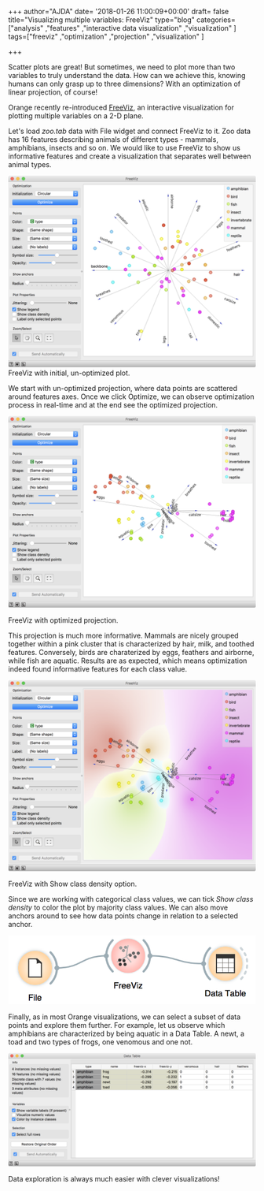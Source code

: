 +++
author="AJDA"
date= '2018-01-26 11:00:09+00:00'
draft= false
title="Visualizing multiple variables: FreeViz"
type="blog"
categories=["analysis" ,"features" ,"interactive data visualization" ,"visualization"  ]
tags=["freeviz" ,"optimization" ,"projection" ,"visualization" ]

+++

Scatter plots are great! But sometimes, we need to plot more than two variables to truly understand the data. How can we achieve this, knowing humans can only grasp up to three dimensions? With an optimization of linear projection, of course!

Orange recently re-introduced [FreeViz](https://www.sciencedirect.com/science/article/pii/S1532046407000275), an interactive visualization for plotting multiple variables on a 2-D plane.

Let's load _zoo.tab_ data with File widget and connect FreeViz to it. Zoo data has 16 features describing animals of different types - mammals, amphibians, insects and so on. We would like to use FreeViz to show us informative features and create a visualization that separates well between animal types.

![](/images/2018/01/Screen-Shot-2018-01-25-at-13.33.34.png)
FreeViz with initial, un-optimized plot.

We start with un-optimized projection, where data points are scattered around features axes. Once we click Optimize, we can observe optimization process in real-time and at the end see the optimized projection.

![](/images/2018/01/Screen-Shot-2018-01-25-at-13.35.04.png)

FreeViz with optimized projection.

This projection is much more informative. Mammals are nicely grouped together within a pink cluster that is characterized by hair, milk, and toothed features. Conversely, birds are charaterized by eggs, feathers and airborne, while fish are aquatic. Results are as expected, which means optimization indeed found informative features for each class value.

![](/images/2018/01/Screen-Shot-2018-01-25-at-13.37.53.png)

FreeViz with Show class density option.

Since we are working with categorical class values, we can tick _Show class density_ to color the plot by majority class values. We can also move anchors around to see how data points change in relation to a selected anchor.

![](/images/2018/01/Screen-Shot-2018-01-25-at-13.46.09.png)


Finally, as in most Orange visualizations, we can select a subset of data points and explore them further. For example, let us observe which amphibians are characterized by being aquatic in a Data Table. A newt, a toad and two types of frogs, one venomous and one not.

![](/images/2018/01/Screen-Shot-2018-01-25-at-13.44.13.png)

Data exploration is always much easier with clever visualizations!
